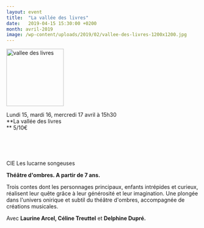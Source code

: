 ```yaml
---
layout: event
title:  "La vallée des livres"
date:   2019-04-15 15:30:00 +0200
month: avril-2019
image: /wp-content/uploads/2019/02/vallee-des-livres-1200x1200.jpg
---
```

<img class=" size-thumbnail wp-image-6032 alignleft" src="http://localhost/wpagendarts/wp-content/uploads/2019/02/vallee-des-livres.jpg?w=150" alt="vallee des livres" width="150" height="150" srcset="http://localhost/wpagendarts/wp-content/uploads/2019/02/vallee-des-livres.jpg 1928w, http://localhost/wpagendarts/wp-content/uploads/2019/02/vallee-des-livres-300x300.jpg 300w, http://localhost/wpagendarts/wp-content/uploads/2019/02/vallee-des-livres-1024x1024.jpg 1024w, http://localhost/wpagendarts/wp-content/uploads/2019/02/vallee-des-livres-150x150.jpg 150w, http://localhost/wpagendarts/wp-content/uploads/2019/02/vallee-des-livres-768x768.jpg 768w, http://localhost/wpagendarts/wp-content/uploads/2019/02/vallee-des-livres-1536x1536.jpg 1536w, http://localhost/wpagendarts/wp-content/uploads/2019/02/vallee-des-livres-1200x1200.jpg 1200w" sizes="(max-width: 150px) 100vw, 150px" />

Lundi 15, mardi 16, mercredi 17 avril à 15h30  
**La vallée des livres  
** 5/10€

&nbsp;

&nbsp;

CIE Les lucarne songeuses

**Théâtre d'ombres. A partir de 7 ans.**

Trois contes dont les personnages principaux, enfants intrépides et curieux, réalisent leur quête grâce à leur générosité et leur imagination. Une plongée dans l'univers onirique et subtil du théâtre d'ombres, accompagnée de créations musicales.

<span class="_5yl5">Avec <strong>Laurine Arcel, Céline Treuttel</strong> et <strong>Delphine Dupré.</strong> </span>